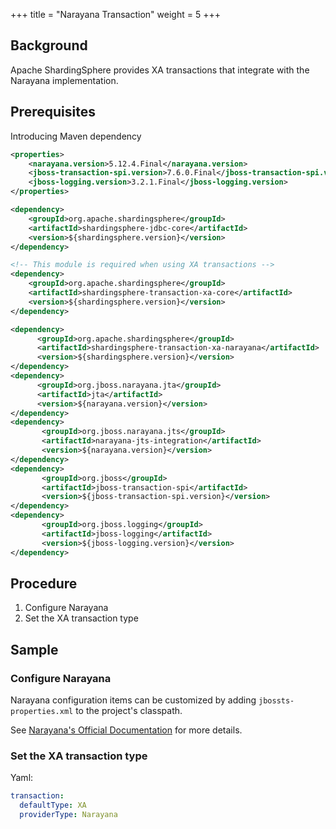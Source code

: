 +++
title = "Narayana Transaction"
weight = 5
+++

## Background

Apache ShardingSphere provides XA transactions that integrate with the Narayana implementation.

## Prerequisites

Introducing Maven dependency

```xml
<properties>
    <narayana.version>5.12.4.Final</narayana.version>
    <jboss-transaction-spi.version>7.6.0.Final</jboss-transaction-spi.version>
    <jboss-logging.version>3.2.1.Final</jboss-logging.version>
</properties>

<dependency>
    <groupId>org.apache.shardingsphere</groupId>
    <artifactId>shardingsphere-jdbc-core</artifactId>
    <version>${shardingsphere.version}</version>
</dependency>

<!-- This module is required when using XA transactions -->
<dependency>
    <groupId>org.apache.shardingsphere</groupId>
    <artifactId>shardingsphere-transaction-xa-core</artifactId>
    <version>${shardingsphere.version}</version>
</dependency>

<dependency>
      <groupId>org.apache.shardingsphere</groupId>
      <artifactId>shardingsphere-transaction-xa-narayana</artifactId>
      <version>${shardingsphere.version}</version>
</dependency>
<dependency>
      <groupId>org.jboss.narayana.jta</groupId>
      <artifactId>jta</artifactId>
      <version>${narayana.version}</version>
</dependency>
<dependency>
       <groupId>org.jboss.narayana.jts</groupId>
       <artifactId>narayana-jts-integration</artifactId>
       <version>${narayana.version}</version>
</dependency>
<dependency>
       <groupId>org.jboss</groupId>
       <artifactId>jboss-transaction-spi</artifactId>
       <version>${jboss-transaction-spi.version}</version>
</dependency>
<dependency>
       <groupId>org.jboss.logging</groupId>
       <artifactId>jboss-logging</artifactId>
       <version>${jboss-logging.version}</version>
</dependency>
```
## Procedure
1. Configure Narayana
2. Set the XA transaction type

## Sample

### Configure Narayana

Narayana configuration items can be customized by adding `jbossts-properties.xml` to the project's classpath.

See [Narayana's Official Documentation](https://narayana.io/documentation/index.html) for more details.

### Set the XA transaction type

Yaml:

```yaml
transaction:
  defaultType: XA
  providerType: Narayana
```

